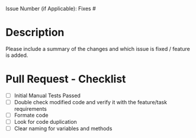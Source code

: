 Issue Number (if Applicable): Fixes #

# Description

Please include a summary of the changes and which issue is fixed / feature is added. 

# Pull Request - Checklist  

- [ ] Initial Manual Tests Passed
- [ ] Double check modified code and verify it with the feature/task requirements
- [ ] Formate code
- [ ] Look for code duplication
- [ ] Clear naming for variables and methods
